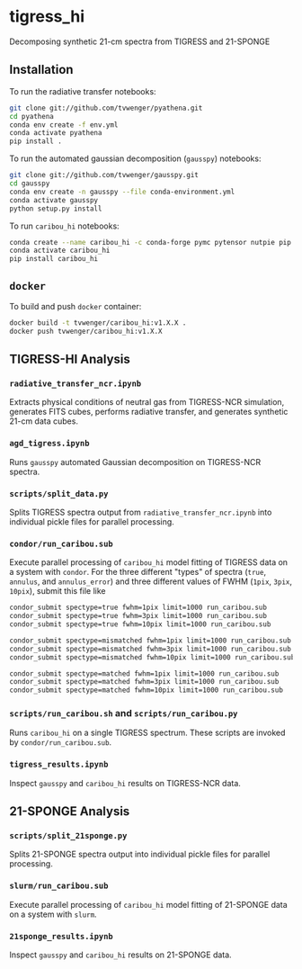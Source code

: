# tigress_hi
Decomposing synthetic 21-cm spectra from TIGRESS and 21-SPONGE

## Installation

To run the radiative transfer notebooks:

```bash
git clone git://github.com/tvwenger/pyathena.git
cd pyathena
conda env create -f env.yml
conda activate pyathena
pip install .
```

To run the automated gaussian decomposition (`gausspy`) notebooks:

```bash
git clone git://github.com/tvwenger/gausspy.git
cd gausspy
conda env create -n gausspy --file conda-environment.yml
conda activate gausspy
python setup.py install
```

To run `caribou_hi` notebooks:

```bash
conda create --name caribou_hi -c conda-forge pymc pytensor nutpie pip dill
conda activate caribou_hi
pip install caribou_hi
```

## `docker`

To build and push `docker` container:

```bash
docker build -t tvwenger/caribou_hi:v1.X.X .
docker push tvwenger/caribou_hi:v1.X.X
```

## TIGRESS-HI Analysis

### `radiative_transfer_ncr.ipynb`

Extracts physical conditions of neutral gas from TIGRESS-NCR simulation, generates FITS cubes, performs radiative transfer, and generates synthetic 21-cm data cubes.

### `agd_tigress.ipynb`

Runs `gausspy` automated Gaussian decomposition on TIGRESS-NCR spectra.

### `scripts/split_data.py`

Splits TIGRESS spectra output from `radiative_transfer_ncr.ipynb` into individual pickle files for parallel processing.

### `condor/run_caribou.sub`

Execute parallel processing of `caribou_hi` model fitting of TIGRESS data on a system with `condor`. For the three different "types" of spectra (`true`, `annulus`, and `annulus_error`) and three different values of FWHM (`1pix`, `3pix`, `10pix`), submit this file like

```bash
condor_submit spectype=true fwhm=1pix limit=1000 run_caribou.sub
condor_submit spectype=true fwhm=3pix limit=1000 run_caribou.sub
condor_submit spectype=true fwhm=10pix limit=1000 run_caribou.sub

condor_submit spectype=mismatched fwhm=1pix limit=1000 run_caribou.sub
condor_submit spectype=mismatched fwhm=3pix limit=1000 run_caribou.sub
condor_submit spectype=mismatched fwhm=10pix limit=1000 run_caribou.sub

condor_submit spectype=matched fwhm=1pix limit=1000 run_caribou.sub
condor_submit spectype=matched fwhm=3pix limit=1000 run_caribou.sub
condor_submit spectype=matched fwhm=10pix limit=1000 run_caribou.sub
```

### `scripts/run_caribou.sh` and `scripts/run_caribou.py`

Runs `caribou_hi` on a single TIGRESS spectrum. These scripts are invoked by `condor/run_caribou.sub`.

### `tigress_results.ipynb`

Inspect `gausspy` and `caribou_hi` results on TIGRESS-NCR data.

## 21-SPONGE Analysis

### `scripts/split_21sponge.py`

Splits 21-SPONGE spectra output into individual pickle files for parallel processing.

### `slurm/run_caribou.sub`

Execute parallel processing of `caribou_hi` model fitting of 21-SPONGE data on a system with `slurm`.

### `21sponge_results.ipynb`

Inspect `gausspy` and `caribou_hi` results on 21-SPONGE data.
